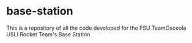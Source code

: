 base-station
============

This is a repository of all the code developed for the FSU TeamOsceola USLI Rocket Team's Base Station